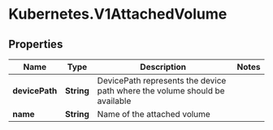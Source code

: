 # Kubernetes.V1AttachedVolume

## Properties
Name | Type | Description | Notes
------------ | ------------- | ------------- | -------------
**devicePath** | **String** | DevicePath represents the device path where the volume should be available | 
**name** | **String** | Name of the attached volume | 


